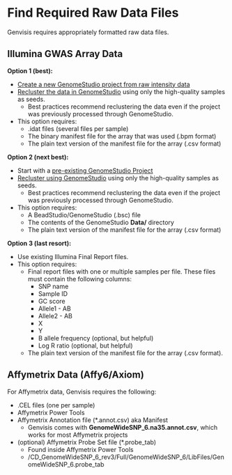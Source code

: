 # Find Required Raw Data Files

Genvisis requires appropriately formatted raw data files.

## Illumina GWAS Array Data
**Option 1 (best):** 
* [Create a new GenomeStudio project from raw intensity data](../#/documentation/AppendixAGenomeStudio--create-a-new-project) 
* [Recluster the data in GenomeStudio](../#/documentation/AppendixAGenomeStudio--recluster-samples-before-exporting) using only the high-quality samples as seeds. 
    * Best practices recommend reclustering the data even if the project was previously processed through GenomeStudio.
* This option requires:
    * .idat files (several files per sample)
    * The binary manifest file for the array that was used (.bpm format)
    * The plain text version of the manifest file for the array (.csv format)

**Option 2 (next best):** 
* Start with a [pre-existing GenomeStudio Project](../#/documentation/AppendixAGenomeStudio--open-an-existing-project)
* [Recluster using GenomeStudio](../#/documentation/AppendixAGenomeStudio--recluster-samples-before-exporting) using only the high-quality samples as seeds. 
    * Best practices recommend reclustering the data even if the project was previously processed through GenomeStudio.
* This option requires:
    * A BeadStudio/GenomeStudio (.bsc) file
    * The contents of the GenomeStudio **Data/** directory
    * The plain text version of the manifest file for the array (.csv format)

**Option 3 (last resort):** 
* Use existing Illumina Final Report files. 
* This option requires:
    * Final report files with one or multiple samples per file. These files must contain the following columns:
        * SNP name
        * Sample ID
        * GC score
        * Allele1 - AB
        * Allele2 - AB
        * X
        * Y
        * B allele frequency (optional, but helpful)
        * Log R ratio (optional, but helpful)
    * The plain text version of the manifest file for the array (.csv format).

## Affymetrix Data (Affy6/Axiom)
For Affymetrix data, Genvisis requires the following:
* .CEL files (one per sample)
* Affymetrix Power Tools
* Affymetrix Annotation file (*.annot.csv) aka Manifest
    * Genvisis comes with **GenomeWideSNP_6.na35.annot.csv**, which works for most Affymetrix projects
* (optional) Affymetrix Probe Set file (*.probe_tab)
    * Found inside Affymetrix Power Tools
    * /CD_GenomeWideSNP_6_rev3/Full/GenomeWideSNP_6/LibFiles/GenomeWideSNP_6.probe_tab
